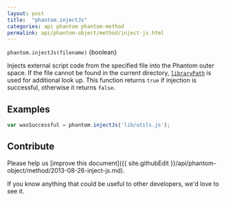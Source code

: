 ```yaml
---
layout: post
title:  "phantom.injectJs"
categories: api phantom phantom-method
permalink: api/phantom-object/method/inject-js.html
---
```


`phantom.injectJs(filename)` {boolean}

Injects external script code from the specified file into the Phantom outer space. If the file cannot be found in the current directory, [`libraryPath`](#phantom-libraryPath) is used for additional look up. This function returns `true` if injection is successful, otherwise it returns `false`.

## Examples

```javascript
var wasSuccessful = phantom.injectJs('lib/utils.js');
```

## Contribute

Please help us [improve this document]({{ site.githubEdit }}/api/phantom-object/method/2013-08-26-inject-js.md).

If you know anything that could be useful to other developers, we'd love to see it.


